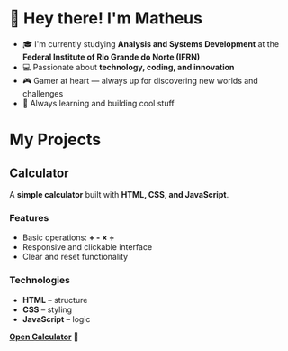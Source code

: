 # 👋 Hey there! I'm Matheus  

- 🎓 I'm currently studying **Analysis and Systems Development** at the **Federal Institute of Rio Grande do Norte (IFRN)**  
- 💻 Passionate about **technology, coding, and innovation**  
- 🎮 Gamer at heart — always up for discovering new worlds and challenges  
- 🚀 Always learning and building cool stuff  


# My Projects

## Calculator

A **simple calculator** built with **HTML, CSS, and JavaScript**.  

 ### Features

- Basic operations: **+ - × ÷**  
- Responsive and clickable interface  
- Clear and reset functionality  

### Technologies

- **HTML** – structure  
- **CSS** – styling  
- **JavaScript** – logic

 **[Open Calculator](https://matheussena45.github.io/My-Projects/Calculadora/index.html) 🔢**

